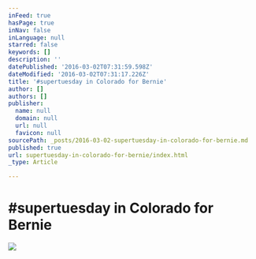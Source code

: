 ```yaml
---
inFeed: true
hasPage: true
inNav: false
inLanguage: null
starred: false
keywords: []
description: ''
datePublished: '2016-03-02T07:31:59.598Z'
dateModified: '2016-03-02T07:31:17.226Z'
title: '#supertuesday in Colorado for Bernie'
author: []
authors: []
publisher:
  name: null
  domain: null
  url: null
  favicon: null
sourcePath: _posts/2016-03-02-supertuesday-in-colorado-for-bernie.md
published: true
url: supertuesday-in-colorado-for-bernie/index.html
_type: Article

---
```

# \#supertuesday in Colorado for Bernie
![](https://the-grid-user-content.s3-us-west-2.amazonaws.com/d044c296-034c-4441-8cd0-222d74cb222c.jpg)